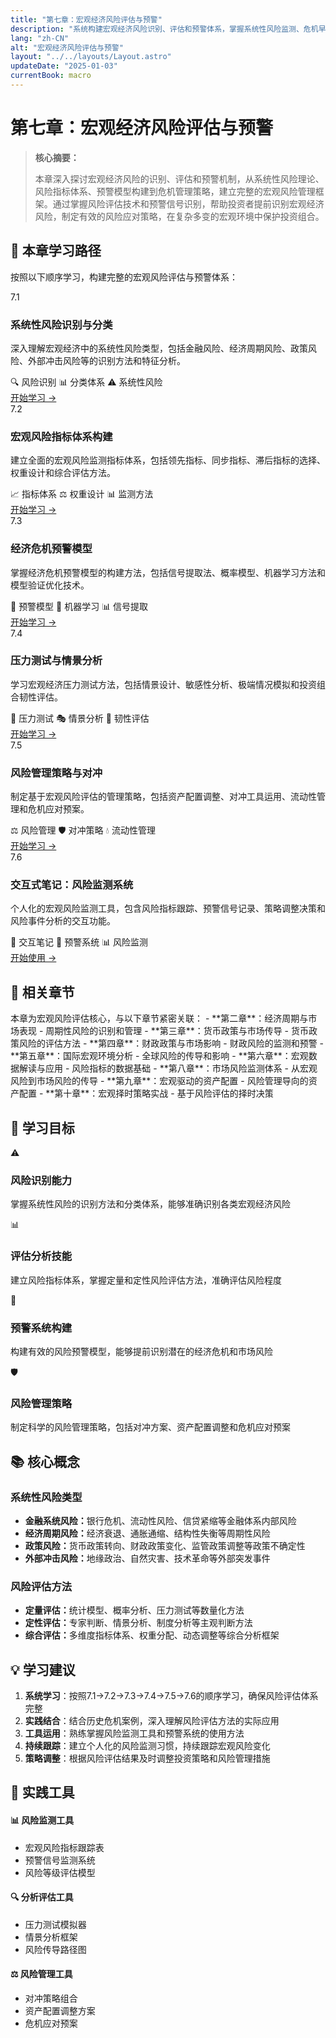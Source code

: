 ```yaml
---
title: "第七章：宏观经济风险评估与预警"
description: "系统构建宏观经济风险识别、评估和预警体系，掌握系统性风险监测、危机早期预警和风险管理策略的完整方法论"
lang: "zh-CN"
alt: "宏观经济风险评估与预警"
layout: "../../layouts/Layout.astro"
updateDate: "2025-01-03"
currentBook: macro
---
```

# 第七章：宏观经济风险评估与预警

> **核心摘要：**
> 
> 本章深入探讨宏观经济风险的识别、评估和预警机制，从系统性风险理论、风险指标体系、预警模型构建到危机管理策略，建立完整的宏观风险管理框架。通过掌握风险评估技术和预警信号识别，帮助投资者提前识别宏观经济风险，制定有效的风险应对策略，在复杂多变的宏观环境中保护投资组合。

## 📖 本章学习路径

按照以下顺序学习，构建完整的宏观风险评估与预警体系：

<div class="chapters-grid">
  <!-- 第七章所有小节待重新生成 -->
  <div class="chapter-card">
    <div class="chapter-header">
      <span class="chapter-number">7.1</span>
      <h3>系统性风险识别与分类</h3>
    </div>
    <p>深入理解宏观经济中的系统性风险类型，包括金融风险、经济周期风险、政策风险、外部冲击风险等的识别方法和特征分析。</p>
    <div class="chapter-features">
      <span class="feature-tag">🔍 风险识别</span>
      <span class="feature-tag">📊 分类体系</span>
      <span class="feature-tag">⚠️ 系统性风险</span>
    </div>
    <a href="/book2/207_Chapter7/7.1_Systemic_Risk_Identification_CN" class="chapter-link">开始学习 →</a>
  </div>
  <div class="chapter-card">
    <div class="chapter-header">
      <span class="chapter-number">7.2</span>
      <h3>宏观风险指标体系构建</h3>
    </div>
    <p>建立全面的宏观风险监测指标体系，包括领先指标、同步指标、滞后指标的选择、权重设计和综合评估方法。</p>
    <div class="chapter-features">
      <span class="feature-tag">📈 指标体系</span>
      <span class="feature-tag">⚖️ 权重设计</span>
      <span class="feature-tag">📊 监测方法</span>
    </div>
    <a href="/book2/207_Chapter7/7.2_Macro_Risk_Indicator_System_CN" class="chapter-link">开始学习 →</a>
  </div>
  <div class="chapter-card">
    <div class="chapter-header">
      <span class="chapter-number">7.3</span>
      <h3>经济危机预警模型</h3>
    </div>
    <p>掌握经济危机预警模型的构建方法，包括信号提取法、概率模型、机器学习方法和模型验证优化技术。</p>
    <div class="chapter-features">
      <span class="feature-tag">🚨 预警模型</span>
      <span class="feature-tag">🤖 机器学习</span>
      <span class="feature-tag">📊 信号提取</span>
    </div>
    <a href="/book2/207_Chapter7/7.3_Economic_Crisis_Warning_Model_CN" class="chapter-link">开始学习 →</a>
  </div>
  <div class="chapter-card">
    <div class="chapter-header">
      <span class="chapter-number">7.4</span>
      <h3>压力测试与情景分析</h3>
    </div>
    <p>学习宏观经济压力测试方法，包括情景设计、敏感性分析、极端情况模拟和投资组合韧性评估。</p>
    <div class="chapter-features">
      <span class="feature-tag">🔬 压力测试</span>
      <span class="feature-tag">🎭 情景分析</span>
      <span class="feature-tag">💪 韧性评估</span>
    </div>
    <a href="/book2/207_Chapter7/7.4_Stress_Testing_Scenario_Analysis_CN" class="chapter-link">开始学习 →</a>
  </div>
  <div class="chapter-card">
    <div class="chapter-header">
      <span class="chapter-number">7.5</span>
      <h3>风险管理策略与对冲</h3>
    </div>
    <p>制定基于宏观风险评估的管理策略，包括资产配置调整、对冲工具运用、流动性管理和危机应对预案。</p>
    <div class="chapter-features">
      <span class="feature-tag">⚖️ 风险管理</span>
      <span class="feature-tag">🛡️ 对冲策略</span>
      <span class="feature-tag">💧 流动性管理</span>
    </div>
    <a href="/book2/207_Chapter7/7.5_Risk_Management_Strategies_Hedging_CN" class="chapter-link">开始学习 →</a>
  </div>
  <div class="chapter-card interactive-card">
    <div class="chapter-header">
      <span class="chapter-number">7.6</span>
      <h3>交互式笔记：风险监测系统</h3>
    </div>
    <p>个人化的宏观风险监测工具，包含风险指标跟踪、预警信号记录、策略调整决策和风险事件分析的交互功能。</p>
    <div class="chapter-features">
      <span class="feature-tag">📝 交互笔记</span>
      <span class="feature-tag">🚨 预警系统</span>
      <span class="feature-tag">📊 风险监测</span>
    </div>
    <a href="/book2/207_Chapter7/7.6_Interactive_Notes_Risk_Monitoring_System_CN" class="chapter-link">开始使用 →</a>
  </div>
</div>

## 🔗 相关章节

<div class="related-chapters">
本章为宏观风险评估核心，与以下章节紧密关联：
- **第二章**：经济周期与市场表现 - 周期性风险的识别和管理
- **第三章**：货币政策与市场传导 - 货币政策风险的评估方法
- **第四章**：财政政策与市场影响 - 财政风险的监测和预警
- **第五章**：国际宏观环境分析 - 全球风险的传导和影响
- **第六章**：宏观数据解读与应用 - 风险指标的数据基础
- **第八章**：市场风险监测体系 - 从宏观风险到市场风险的传导
- **第九章**：宏观驱动的资产配置 - 风险管理导向的资产配置
- **第十章**：宏观择时策略实战 - 基于风险评估的择时决策
</div>

## 🎯 学习目标

<div class="chapter-overview">
<div class="overview-grid">
<div class="overview-item">
      <div class="card-icon">⚠️</div>
      <h3>风险识别能力</h3>
      <p>掌握系统性风险的识别方法和分类体系，能够准确识别各类宏观经济风险</p>
</div>
<div class="overview-item">
      <div class="card-icon">📊</div>
      <h3>评估分析技能</h3>
      <p>建立风险指标体系，掌握定量和定性风险评估方法，准确评估风险程度</p>
</div>
<div class="overview-item">
      <div class="card-icon">🚨</div>
      <h3>预警系统构建</h3>
      <p>构建有效的风险预警模型，能够提前识别潜在的经济危机和市场风险</p>
</div>
<div class="overview-item">
      <div class="card-icon">🛡️</div>
      <h3>风险管理策略</h3>
      <p>制定科学的风险管理策略，包括对冲方案、资产配置调整和危机应对预案</p>
</div>
</div>
</div>

## 📚 核心概念

<div class="core-concepts">
<h3>系统性风险类型</h3>
<ul>
<li><strong>金融系统风险：</strong>银行危机、流动性风险、信贷紧缩等金融体系内部风险</li>
<li><strong>经济周期风险：</strong>经济衰退、通胀通缩、结构性失衡等周期性风险</li>
<li><strong>政策风险：</strong>货币政策转向、财政政策变化、监管政策调整等政策不确定性</li>
<li><strong>外部冲击风险：</strong>地缘政治、自然灾害、技术革命等外部突发事件</li>
</ul>
<h3>风险评估方法</h3>
<ul>
<li><strong>定量评估：</strong>统计模型、概率分析、压力测试等数量化方法</li>
<li><strong>定性评估：</strong>专家判断、情景分析、制度分析等主观判断方法</li>
<li><strong>综合评估：</strong>多维度指标体系、权重分配、动态调整等综合分析框架</li>
</ul>
</div>

## 💡 学习建议

<div class="learning-suggestions">

1. **系统学习**：按照7.1→7.2→7.3→7.4→7.5→7.6的顺序学习，确保风险评估体系完整
2. **实践结合**：结合历史危机案例，深入理解风险评估方法的实际应用
3. **工具运用**：熟练掌握风险监测工具和预警系统的使用方法
4. **持续跟踪**：建立个人化的风险监测习惯，持续跟踪宏观风险变化
5. **策略调整**：根据风险评估结果及时调整投资策略和风险管理措施

</div>

## 🔧 实践工具

<div class="practical-tools">
<div class="tool-category">
<h4>📊 风险监测工具</h4>
<ul>
<li>宏观风险指标跟踪表</li>
<li>预警信号监测系统</li>
<li>风险等级评估模型</li>
</ul>
</div>
<div class="tool-category">
<h4>🔍 分析评估工具</h4>
<ul>
<li>压力测试模拟器</li>
<li>情景分析框架</li>
<li>风险传导路径图</li>
</ul>
</div>
<div class="tool-category">
<h4>⚖️ 风险管理工具</h4>
<ul>
<li>对冲策略组合</li>
<li>资产配置调整方案</li>
<li>危机应对预案</li>
</ul>
</div>
</div> 
 
 
 